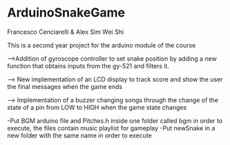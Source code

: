 # ArduinoSnakeGame


Francesco Cenciarelli & Alex Sim Wei Shi

This is a second year project for the arduino module of the course

-->Addition of gyroscope controller to set snake position by adding a new function 
that obtains inputs from the gy-521 and filters it.

--> New implementation of an LCD display to track score and show the user the final 
 messages when the game ends 

--> Implementation of a buzzer changing songs through the change of the state of a pin 
 from LOW to HIGH when the game state changes 

 
 
-Put BGM arduino file and Pitches.h inside one folder called bgm in order to execute, the files contain music playlist for gameplay 
-Put newSnake in a new folder with the same name in order to execute
